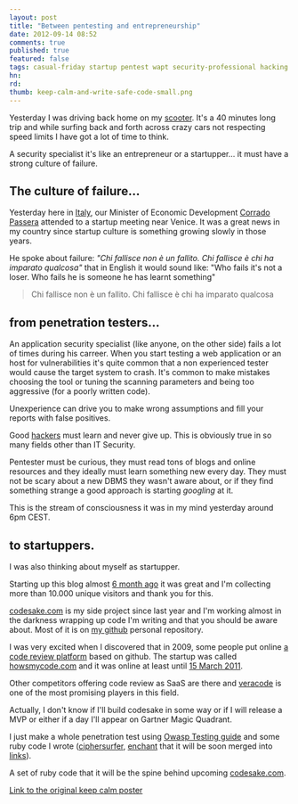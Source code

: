 ```yaml
---
layout: post
title: "Between pentesting and entrepreneurship"
date: 2012-09-14 08:52
comments: true
published: true
featured: false
tags: casual-friday startup pentest wapt security-professional hacking hacking-mindset random-thoughts
hn:
rd:
thumb: keep-calm-and-write-safe-code-small.png
---
```

Yesterday I was driving back home on my
[scooter](http://www.uk.vespa.com/#/vespa/IT/it/Modelli/Vespa-LX/Vespa-LX-125-ie).
It's a 40 minutes long trip and while surfing back and forth across crazy cars
not respecting speed limits I have got a lot of time to think.

A security specialist it's like an entrepreneur or a startupper... it must have
a strong culture of failure.

<!-- more -->

## The culture of failure...

Yesterday here in [Italy](http://www.italiastartup.it/), our Minister of
Economic Development [Corrado Passera](http://en.wikipedia.org/wiki/Corrado_Passera) attended to a startup
meeting near Venice. It was a great news in my country since startup culture is
something growing slowly in those years.

He spoke about failure: _"Chi fallisce non è un fallito. Chi fallisce è chi ha
imparato qualcosa"_ that in English it would sound like: "Who fails it's not a
loser. Who fails he is someone he has learnt something"

> Chi fallisce non è un fallito. Chi fallisce è chi ha imparato qualcosa

## from penetration testers...

An application security specialist (like anyone, on the other side) fails a lot
of times during his carreer.
When you start testing a web application or an host for vulnerabilities it's
quite common that a non experienced tester would cause the target system to
crash.
It's common to make mistakes choosing the tool or tuning the scanning
parameters and being too aggressive (for a poorly written code).

Unexperience can drive you to make wrong assumptions and fill your reports with
false positives.

Good [hackers](http://en.wikipedia.org/wiki/Hacker) must learn and never give
up. This is obviously true in so many fields other than IT Security.

Pentester must be curious, they must read tons of blogs and online resources
and they ideally must learn something new every day.
They must not be scary about a new DBMS they wasn't aware about, or if they
find something strange a good approach is starting _googling_ at it.

This is the stream of consciousness it was in my mind yesterday around 6pm CEST.

## to startuppers.

I was also thinking about myself as startupper.

Starting up this blog almost [6 month ago](http://armoredcode.com/blog/hello-world/) it was great and I'm collecting
more than 10.000 unique visitors and thank you for this.

[codesake.com](http://codesake.com) is my side project since last year and I'm
working almost in the darkness wrapping up code I'm writing and that you should
be aware about. Most of it is on [my github](https://github.com/thesp0nge)
personal repository.

I was very excited when I discovered that in 2009, some people put online [a
code review platform](https://groups.google.com/forum/?fromgroups=#!topic/pygr-dev/VLW4KxgMGIo)
based on github. The startup was called
[howsmycode.com](http://howsmycode.com/) and it was online at least until [15 March
2011](http://wayback.archive.org/web/20110315000000*/http://howsmycode.com/).

Other competitors offering code review as SaaS are there and
[veracode](http://www.veracode.com/blog/2012/08/using-veracodes-saas-engine-to-quickly-roll-out-scanning-programs/)
is one of the most promising players in this field.

Actually, I don't know if I'll build codesake in some way or if I will release
a MVP or either if a day I'll appear on Gartner Magic Quadrant.

I just make a whole penetration test using [Owasp Testing guide](https://www.owasp.org/index.php/OWASP_Testing_Guide_v3_Table_of_Contents)
and some ruby code I wrote
([ciphersurfer](https://github.com/thesp0nge/ciphersurfer),
[enchant](https://github.com/thesp0nge/enchant) that it will be soon merged
into [links](https://github.com/thesp0nge/links)).

A set of ruby code that it will be the spine behind upcoming [codesake.com](http://codesake.com).


[Link to the original keep calm poster](http://www.keepcalm-o-matic.co.uk/p/keep-calm-and-write-safe-code-2/)
